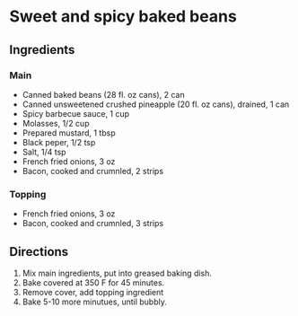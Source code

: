 # Sweet and spicy baked beans
## Ingredients
### Main
* Canned baked beans (28 fl. oz cans), 2 can
* Canned unsweetened crushed pineapple (20 fl. oz cans), drained, 1 can
* Spicy barbecue sauce, 1 cup
* Molasses, 1/2 cup
* Prepared mustard, 1 tbsp
* Black peper, 1/2 tsp
* Salt, 1/4 tsp
* French fried onions, 3 oz
* Bacon, cooked and crumnled, 2 strips

### Topping
* French fried onions, 3 oz
* Bacon, cooked and crumnled, 3 strips

## Directions
1. Mix main ingredients, put into greased baking dish.
2. Bake covered at 350 F for 45 minutes.
3. Remove cover, add topping ingredient
4. Bake 5-10 more minutues, until bubbly.
